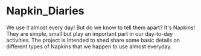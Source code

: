 # Napkin_Diaries
We use it almost every day! But do we know to tell them apart? It's Napkins! They are simple, small but play an important part in our day-to-day activities. The project is intended to shed share some basic details on different types of Napkins that we happen to use almost everyday. 
